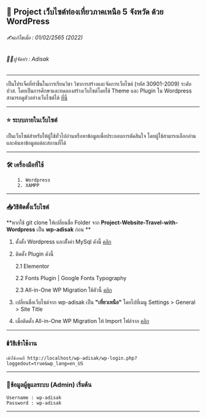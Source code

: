 ## 📖 Project เว็บไซต์ท่องเที่ยวภาคเหนือ 5 จังหวัด ด้วย WordPress

###### ✍️แก้ไขเมื่อ : 01/02/2565 (2022)
###### 👨‍💻ผู้จัดทำ : Adisak
___

เป็นโปรเจ็คที่ทำขึ้นในการเรียนวิชา วิชาการสร้างและจัดการเว็บไซต์ (รหัส 30901-2009) ระดับ ปวส. โดยเป็นการศึกษาและทดลองสร้างเว็บไซต์โดยใช้ Theme และ Plugin ใน Wordpress สามารถดูตัวอย่างเว็บไซต์ได้ [ที่นี่](https://github.com/Adisak-KS/Project-Website-Travel-with-Wordpress/blob/main/preview/Demo/01_%E0%B8%AB%E0%B8%99%E0%B9%89%E0%B8%B2%E0%B9%81%E0%B8%A3%E0%B8%81.png)

___ 

### ⭐ ระบบภายในเว็บไซต์
เป็นเว็บไซต์สำหรับให้ผู้ใช้ทั่วไปอ่านหรือหาข้อมูลเพื่อประกอบการตัดสินใจ โดยผู้ใช้สามารถเลือกอ่านและค้นหาข้อมูลแต่ละสถานที่ได้
___

### 🛠️ เครื่องมือที่ใช้

        1. Wordpress
        2. XAMPP

___

### 📥วิธีติดตั้งเว็บไซต์
**หากใช้ git clone ให้เปลี่ยนชื่อ Folder จาก **Project-Website-Travel-with-Wordpress** เป็น **wp-adisak** ก่อน **
1. ตั้งตั้ง Wordpress และตัั้งค่า MySql ดังนี้ [คลิก](https://github.com/Adisak-KS/Project-Website-Travel-with-Wordpress/blob/main/preview/How_to_install/01_%E0%B8%81%E0%B8%B2%E0%B8%A3%E0%B8%95%E0%B8%B4%E0%B8%94%E0%B8%95%E0%B8%B1%E0%B9%89%E0%B8%87%20WordPress.pdf)
2. ติดตั้ง Plugin ดังนี้
   
   2.1 Elementor

   2.2 Fonts Plugin | Google Fonts Typography

   2.3 All-in-One WP Migration ใช้ตัวนี้ [คลิก](https://github.com/Adisak-KS/Project-Website-Travel-with-Wordpress/tree/main/preview/Plugin)
4. เปลี่ยนชื่อเว็บไซต์จาก wp-adisak เป็น **"เที่ยวเหนือ"** โดยไปที่เมนู Settings > General > Site Title
5. เมื่อติดตั้ง All-in-One WP Migration ให้ Import ไฟล์จาก [คลิก](https://github.com/Adisak-KS/Project-Website-Travel-with-Wordpress/tree/main/preview/Backup)


___

### 🕯️วิธีเข้าใช้งาน
    เข้าใช้งานที่ http://localhost/wp-adisak/wp-login.php?loggedout=true&wp_lang=en_US
___

### 📑ข้อมูลผู้ดูแลระบบ (Admin) เริ่มต้น
    Username : wp-adisak
    Password : wp-adisak
___
